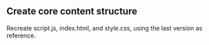 ## Create core content structure
Recreate script.js, index.html, and style.css, using the last version as reference.